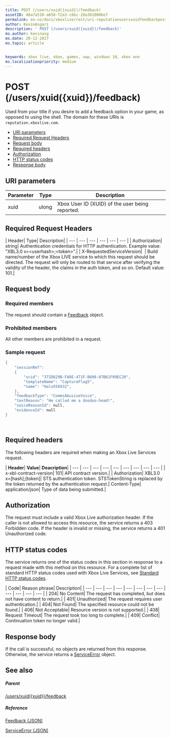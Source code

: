 ```yaml
---
title: POST (/users/xuid({xuid})/feedback)
assetID: 48a7a510-a658-f2a3-c6bc-28a3610006e7
permalink: en-us/docs/xboxlive/rest/uri-reputationusersxuidfeedbackpost.html
author: KevinAsgari
description: ' POST (/users/xuid({xuid})/feedback)'
ms.author: kevinasg
ms.date: 20-12-2017
ms.topic: article


keywords: xbox live, xbox, games, uwp, windows 10, xbox one
ms.localizationpriority: medium
---
```



# POST (/users/xuid({xuid})/feedback)
Used from your title if you desire to add a feedback option in your game, as opposed to using the shell. 
The domain for these URIs is `reputation.xboxlive.com`.
 
  * [URI parameters](#ID4EZ)
  * [Required Request Headers](#ID4EEB)
  * [Request body](#ID4ENC)
  * [Required headers](#ID4EDE)
  * [Authorization](#ID4EXF)
  * [HTTP status codes](#ID4EEG)
  * [Response body](#ID4EZH)
 
<a id="ID4EZ"></a>

 
## URI parameters
 
| Parameter| Type| Description| 
| --- | --- | --- | 
| xuid| ulong| Xbox User ID (XUID) of the user being reported.| 
  
<a id="ID4EEB"></a>

 
## Required Request Headers
 
| Header| Type| Description| 
| --- | --- | --- | --- | --- | --- | 
| Authorization| string| Authentication credentials for HTTP authentication. Example value: "XBL3.0 x=&lt;userhash>;&lt;token>".| 
| X-RequestedServiceVersion|  | Build name/number of the Xbox LIVE service to which this request should be directed. The request will only be routed to that service after verifying the validity of the header, the claims in the auth token, and so on. Default value: 101.| 
  
<a id="ID4ENC"></a>

 
## Request body 
 
<a id="ID4EVC"></a>

 
### Required members 
 
The request should contain a [Feedback](../../json/json-feedback.md) object. 
  
<a id="ID4EED"></a>

 
### Prohibited members 
 
All other members are prohibited in a request.
  
<a id="ID4ETD"></a>

 
### Sample request 
 

```cpp
{
    "sessionRef":
    {
        "scid": "372D829B-FA8E-471F-B696-07B61F09EC20",
        "templateName": "CaptureFlag5",
        "name": "Halo556932",
    },
    "feedbackType": "CommsAbusiveVoice",
    "textReason": "He called me a doodoo-head!",
    "voiceReasonId": null,
    "evidenceId": null
}

      
```

   
<a id="ID4EDE"></a>

 
## Required headers
 
The following headers are required when making an Xbox Live Services request.
 
| <b>Header</b>| <b>Value</b>| <b>Deacription</b>| 
| --- | --- | --- | --- | --- | --- | --- | --- | --- | 
| x-xbl-contract-version| 101| API contract version.| 
| Authorization| XBL3.0 x=[hash];[token]| STS authentication token. STSTokenString is replaced by the token returned by the authentication request.| 
Content-Type| 
application/json| 
Type of data being submitted.| 
  
<a id="ID4EXF"></a>

 
## Authorization
 
The request must include a valid Xbox Live authorization header. If the caller is not allowed to access this resource, the service returns a 403 Forbidden code. If the header is invalid or missing, the service returns a 401 Unauthorized code.
  
<a id="ID4EEG"></a>

 
## HTTP status codes
 
The service returns one of the status codes in this section in response to a request made with this method on this resource. For a complete list of standard HTTP status codes used with Xbox Live Services, see [Standard HTTP status codes](../../additional/httpstatuscodes.md).
 
| Code| Reason phrase| Description| 
| --- | --- | --- | --- | --- | --- | --- | --- | --- | --- | --- | --- | 
| 204| No Content| The request has completed, but does not have content to return.| 
| 401| Unauthorized| The request requires user authentication.| 
| 404| Not Found| The specified resource could not be found.| 
| 406| Not Acceptable| Resource version is not supported.| 
| 408| Request Timeout| The request took too long to complete.| 
| 409| Conflict| Continuation token no longer valid.| 
  
<a id="ID4EZH"></a>

 
## Response body 
 
If the call is successful, no objects are returned from this response. Otherwise, the service returns a [ServiceError](../../json/json-serviceerror.md) object.
  
<a id="ID4EOAAC"></a>

 
## See also
 
<a id="ID4EQAAC"></a>

 
##### Parent 

[/users/xuid({xuid})/feedback](uri-reputationusersxuidfeedback.md)

  
<a id="ID4E3AAC"></a>

 
##### Reference 

[Feedback (JSON)](../../json/json-feedback.md)

 [ServiceError (JSON)](../../json/json-serviceerror.md)

   